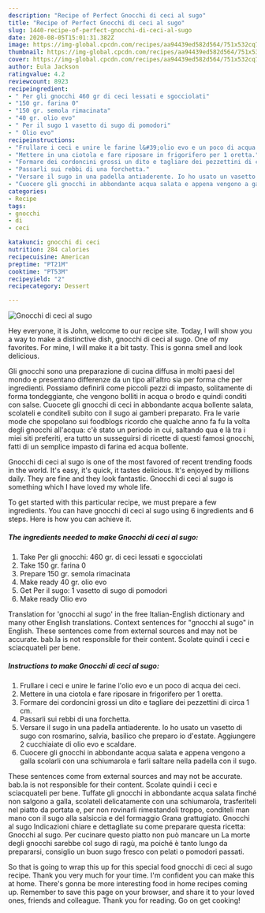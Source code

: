 ```yaml
---
description: "Recipe of Perfect Gnocchi di ceci al sugo"
title: "Recipe of Perfect Gnocchi di ceci al sugo"
slug: 1440-recipe-of-perfect-gnocchi-di-ceci-al-sugo
date: 2020-08-05T15:01:31.382Z
image: https://img-global.cpcdn.com/recipes/aa94439ed582d564/751x532cq70/gnocchi-di-ceci-al-sugo-recipe-main-photo.jpg
thumbnail: https://img-global.cpcdn.com/recipes/aa94439ed582d564/751x532cq70/gnocchi-di-ceci-al-sugo-recipe-main-photo.jpg
cover: https://img-global.cpcdn.com/recipes/aa94439ed582d564/751x532cq70/gnocchi-di-ceci-al-sugo-recipe-main-photo.jpg
author: Eula Jackson
ratingvalue: 4.2
reviewcount: 8923
recipeingredient:
- " Per gli gnocchi 460 gr di ceci lessati e sgocciolati"
- "150 gr. farina 0"
- "150 gr. semola rimacinata"
- "40 gr. olio evo"
- " Per il sugo 1 vasetto di sugo di pomodori"
- " Olio evo"
recipeinstructions:
- "Frullare i ceci e unire le farine l&#39;olio evo e un poco di acqua dei ceci."
- "Mettere in una ciotola e fare riposare in frigorifero per 1 oretta."
- "Formare dei cordoncini grossi un dito e tagliare dei pezzettini di circa 1 cm."
- "Passarli sui rebbi di una forchetta."
- "Versare il sugo in una padella antiaderente. Io ho usato un vasetto di sugo con rosmarino, salvia, basilico che preparo io d&#39;estate. Aggiungere 2 cucchiaiate di olio evo e scaldare."
- "Cuocere gli gnocchi in abbondante acqua salata e appena vengono a galla scolarli con una schiumarola e farli saltare nella padella con il sugo."
categories:
- Recipe
tags:
- gnocchi
- di
- ceci

katakunci: gnocchi di ceci 
nutrition: 284 calories
recipecuisine: American
preptime: "PT21M"
cooktime: "PT53M"
recipeyield: "2"
recipecategory: Dessert

---
```



![Gnocchi di ceci al sugo](https://img-global.cpcdn.com/recipes/aa94439ed582d564/751x532cq70/gnocchi-di-ceci-al-sugo-recipe-main-photo.jpg)

Hey everyone, it is John, welcome to our recipe site. Today, I will show you a way to make a distinctive dish, gnocchi di ceci al sugo. One of my favorites. For mine, I will make it a bit tasty. This is gonna smell and look delicious.

Gli gnocchi sono una preparazione di cucina diffusa in molti paesi del mondo e presentano differenze da un tipo all&#39;altro sia per forma che per ingredienti. Possiamo definirli come piccoli pezzi di impasto, solitamente di forma tondeggiante, che vengono bolliti in acqua o brodo e quindi conditi con salse. Cuocete gli gnocchi di ceci in abbondante acqua bollente salata, scolateli e conditeli subito con il sugo ai gamberi preparato. Fra le varie mode che spopolano sui foodblogs ricordo che qualche anno fa fu la volta degli gnocchi all&#39;acqua: c&#39;è stato un periodo in cui, saltando qua e là tra i miei siti preferiti, era tutto un susseguirsi di ricette di questi famosi gnocchi, fatti di un semplice impasto di farina ed acqua bollente.

Gnocchi di ceci al sugo is one of the most favored of recent trending foods in the world. It's easy, it's quick, it tastes delicious. It's enjoyed by millions daily. They are fine and they look fantastic. Gnocchi di ceci al sugo is something which I have loved my whole life.


To get started with this particular recipe, we must prepare a few ingredients. You can have gnocchi di ceci al sugo using 6 ingredients and 6 steps. Here is how you can achieve it.

<!--inarticleads1-->

##### The ingredients needed to make Gnocchi di ceci al sugo:

1. Take  Per gli gnocchi: 460 gr. di ceci lessati e sgocciolati
1. Take 150 gr. farina 0
1. Prepare 150 gr. semola rimacinata
1. Make ready 40 gr. olio evo
1. Get  Per il sugo: 1 vasetto di sugo di pomodori
1. Make ready  Olio evo


Translation for &#39;gnocchi al sugo&#39; in the free Italian-English dictionary and many other English translations. Context sentences for &#34;gnocchi al sugo&#34; in English. These sentences come from external sources and may not be accurate. bab.la is not responsible for their content. Scolate quindi i ceci e sciacquateli per bene. 

<!--inarticleads2-->

##### Instructions to make Gnocchi di ceci al sugo:

1. Frullare i ceci e unire le farine l&#39;olio evo e un poco di acqua dei ceci.
1. Mettere in una ciotola e fare riposare in frigorifero per 1 oretta.
1. Formare dei cordoncini grossi un dito e tagliare dei pezzettini di circa 1 cm.
1. Passarli sui rebbi di una forchetta.
1. Versare il sugo in una padella antiaderente. Io ho usato un vasetto di sugo con rosmarino, salvia, basilico che preparo io d&#39;estate. Aggiungere 2 cucchiaiate di olio evo e scaldare.
1. Cuocere gli gnocchi in abbondante acqua salata e appena vengono a galla scolarli con una schiumarola e farli saltare nella padella con il sugo.


These sentences come from external sources and may not be accurate. bab.la is not responsible for their content. Scolate quindi i ceci e sciacquateli per bene. Tuffate gli gnocchi in abbondante acqua salata finché non salgono a galla, scolateli delicatamente con una schiumarola, trasferiteli nel piatto da portata e, per non rovinarli rimestandoli troppo, conditeli man mano con il sugo alla salsiccia e del formaggio Grana grattugiato. Gnocchi al sugo Indicazioni chiare e dettagliate su come preparare questa ricetta: Gnocchi al sugo. Per cucinare questo piatto non può mancare un La morte degli gnocchi sarebbe col sugo di ragù, ma poiché è tanto lungo da prepararsi, consiglio un buon sugo fresco con pelati o pomodori passati. 

So that is going to wrap this up for this special food gnocchi di ceci al sugo recipe. Thank you very much for your time. I'm confident you can make this at home. There's gonna be more interesting food in home recipes coming up. Remember to save this page on your browser, and share it to your loved ones, friends and colleague. Thank you for reading. Go on get cooking!
